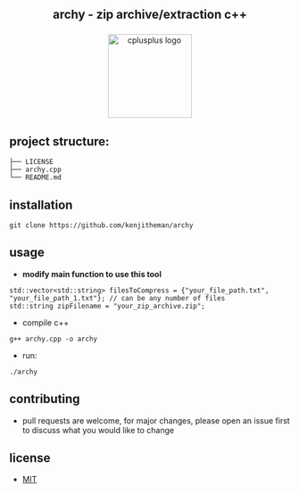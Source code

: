 <h2 align="center">archy - zip archive/extraction c++</h2>

###

<div align="center">
  <img src="https://cdn.jsdelivr.net/gh/devicons/devicon/icons/cplusplus/cplusplus-original.svg" height="150" alt="cplusplus logo"  />
</div>

###

## project structure:

```
├── LICENSE
├── archy.cpp
└── README.md
```

## installation

```
git clone https://github.com/kenjitheman/archy
```

## usage

- **modify main function to use this tool**

```
std::vector<std::string> filesToCompress = {"your_file_path.txt", "your_file_path_1.txt"}; // can be any number of files
std::string zipFilename = "your_zip_archive.zip";
```

- compile c++

```
g++ archy.cpp -o archy
```

- run:

```
./archy
```

## contributing

- pull requests are welcome, for major changes, please open an issue first to
  discuss what you would like to change

## license

- [MIT](https://choosealicense.com/licenses/mit/)
